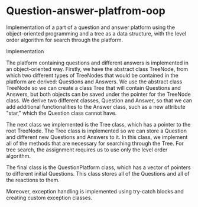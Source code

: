 # Question-answer-platfrom-oop
Implementation of a part of a question and answer platform using the object-oriented programming and a tree as a data structure, with the level order algorithm for search through the platform.

Implementation

The platform containing questions and different answers is implemented in an object-oriented way. Firstly, we have the abstract class TreeNode, from which two different types of TreeNodes that would be contained in the platform are derived: Questions and Answers. We use the abstract class TreeNode so we can create a class Tree that will contain Questions and Answers, but both objects can be saved under the pointer for the TreeNode class. We derive two different classes, Question and Answer, so that we can add additional functionalities to the Answer class, such as a new attribute "star," which the Question class cannot have.

The next class we implemented is the Tree class, which has a pointer to the root TreeNode. The Tree class is implemented so we can store a Question and different new Questions and Answers to it. In this class, we implement all of the methods that are necessary for searching through the Tree. For tree search, the assignment requires us to use only the level order algorithm.

The final class is the QuestionPlatform class, which has a vector of pointers to different initial Questions. This class stores all of the Questions and all of the reactions to them. 

Moreover, exception handling is implemented using try-catch blocks and creating custom exception classes.

